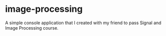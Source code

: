 # image-processing
A simple console application that I created with my friend to pass Signal and Image Processing course.
